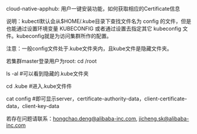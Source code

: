 cloud-native-apphub:
用户一键安装功能，如何获取相应的Certificate信息

说明：kubectl默认会从$HOME/.kube目录下查找文件名为 config 的文件，但是也能通过设置环境变量 KUBECONFIG 或者通过设置去指定其它 kubeconfig 文件。kubeconfig就是为访问集群所作的配置。

注意：一般config文件处于.kube文件夹内，且kube文件是隐藏文件夹。

若集群master登录用户为root:
cd /root

ls -al     #可以看到隐藏的.kube文件夹

cd .kube   #进入.kube文件件

cat config #即可显示server，certificate-authority-data，client-certificate-data，client-key-data


若存在问题请联系：hongchao.deng@alibaba-inc.com, jicheng.sk@alibaba-inc.com
